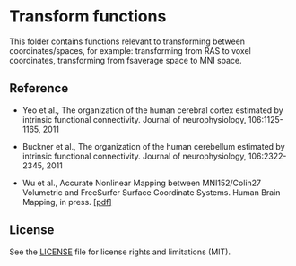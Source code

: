 # Transform functions
This folder contains functions relevant to transforming between coordinates/spaces, for example: transforming from RAS to voxel coordinates, transforming from fsaverage space to MNI space. 

## Reference
- Yeo et al., The organization of the human cerebral cortex estimated by intrinsic functional connectivity. Journal of neurophysiology, 106:1125-1165, 2011
 
- Buckner et al., The organization of the human cerebellum estimated by intrinsic functional connectivity. Journal of neurophysiology, 106:2322-2345, 2011

- Wu et al., Accurate Nonlinear Mapping between MNI152/Colin27 Volumetric and FreeSurfer Surface Coordinate Systems. Human Brain Mapping, in press. [[pdf]](http://people.csail.mit.edu/ythomas/publications/2018VolSurfMapping-HBM.pdf)

## License
See the [LICENSE](https://github.com/ThomasYeoLab/CBIG/LICENSE.md) file for license rights and limitations (MIT).
